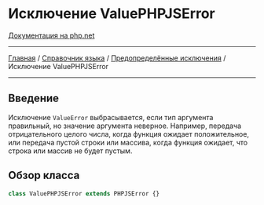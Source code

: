 # Исключение ValuePHPJSError

[Документация на php.net](https://www.php.net/manual/ru/class.valueerror.php)

---

[Главная](../../../README.md) / [Справочник языка](../../langref.md) /
[Предопределённые исключения](../exceptions.md) / Исключение ValuePHPJSError

---

## Введение

Исключение `ValueError` выбрасывается, если тип аргумента правильный, но значение аргумента
неверное. Например, передача отрицательного целого числа, когда функция ожидает положительное, или
передача пустой строки или массива, когда функция ожидает, что строка или массив не будет пустым.

## Обзор класса

```js
class ValuePHPJSError extends PHPJSError {}
```
